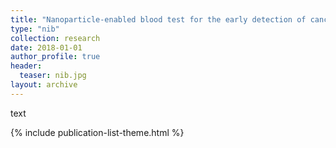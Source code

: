```yaml
---
title: "Nanoparticle-enabled blood test for the early detection of cancers"
type: "nib"
collection: research
date: 2018-01-01
author_profile: true
header:
  teaser: nib.jpg
layout: archive
---
```


text

{% include publication-list-theme.html %}
